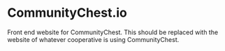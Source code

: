 # CommunityChest.io
Front end website for CommunityChest. This should be replaced with the website of whatever cooperative is using CommunityChest.

